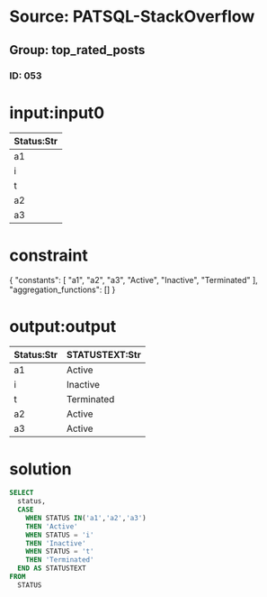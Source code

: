 # Source: PATSQL-StackOverflow
## Group: top_rated_posts
### ID: 053

# input:input0

| Status:Str |
|---|
| a1 |
| i |
| t |
| a2 |
| a3 |

# constraint

{
  "constants": [
    "a1",
    "a2",
    "a3",
    "Active",
    "Inactive",
    "Terminated"
  ],
  "aggregation_functions": []
}

# output:output

| Status:Str | STATUSTEXT:Str |
|---|---|
| a1 | Active |
| i | Inactive |
| t | Terminated |
| a2 | Active |
| a3 | Active |

# solution

```sql
SELECT
  status,
  CASE
    WHEN STATUS IN('a1','a2','a3')
    THEN 'Active'
    WHEN STATUS = 'i'
    THEN 'Inactive'
    WHEN STATUS = 't'
    THEN 'Terminated'
  END AS STATUSTEXT
FROM
  STATUS
```
